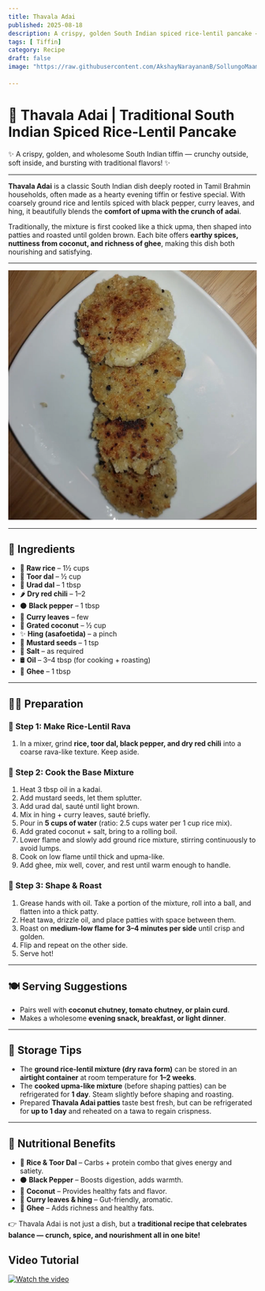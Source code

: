 ```yaml
---
title: Thavala Adai  
published: 2025-08-18  
description: A crispy, golden South Indian spiced rice-lentil pancake — crunchy outside, soft inside, and bursting with traditional flavors!  
tags: [ Tiffin]  
category: Recipe  
draft: false  
image: "https://raw.githubusercontent.com/AkshayNarayananB/SollungoMaami/master/images/thavalaadai.png"  

---
```


# 🥥 Thavala Adai | Traditional South Indian Spiced Rice-Lentil Pancake  

✨ A crispy, golden, and wholesome South Indian tiffin — crunchy outside, soft inside, and bursting with traditional flavors! ✨  

---

**Thavala Adai** is a classic South Indian dish deeply rooted in Tamil Brahmin households, often made as a hearty evening tiffin or festive special. With coarsely ground rice and lentils spiced with black pepper, curry leaves, and hing, it beautifully blends the **comfort of upma with the crunch of adai**.  

Traditionally, the mixture is first cooked like a thick upma, then shaped into patties and roasted until golden brown. Each bite offers **earthy spices, nuttiness from coconut, and richness of ghee**, making this dish both nourishing and satisfying.  

---

![thavalaadai](https://raw.githubusercontent.com/AkshayNarayananB/SollungoMaami/master/images/thavalaadai.png)  

---

## 🛒 Ingredients  

- 🌾 **Raw rice** – 1½ cups  
- 🌱 **Toor dal** – ½ cup  
- 🌰 **Urad dal** – 1 tbsp  
- 🌶️ **Dry red chili** – 1–2  
- ⚫ **Black pepper** – 1 tbsp  
- 🌿 **Curry leaves** – few  
- 🥥 **Grated coconut** – ½ cup  
- ✨ **Hing (asafoetida)** – a pinch  
- 🌱 **Mustard seeds** – 1 tsp  
- 🧂 **Salt** – as required  
- 🛢️ **Oil** – 3–4 tbsp (for cooking + roasting)  
- 🧈 **Ghee** – 1 tbsp  

---

## 👩‍🍳 Preparation  

### 🔸 Step 1: Make Rice-Lentil Rava  
1. In a mixer, grind **rice, toor dal, black pepper, and dry red chili** into a coarse rava-like texture. Keep aside.  

### 🔸 Step 2: Cook the Base Mixture  
1. Heat 3 tbsp oil in a kadai.  
2. Add mustard seeds, let them splutter.  
3. Add urad dal, sauté until light brown.  
4. Mix in hing + curry leaves, sauté briefly.  
5. Pour in **5 cups of water** (ratio: 2.5 cups water per 1 cup rice mix).  
6. Add grated coconut + salt, bring to a rolling boil.  
7. Lower flame and slowly add ground rice mixture, stirring continuously to avoid lumps.  
8. Cook on low flame until thick and upma-like.  
9. Add ghee, mix well, cover, and rest until warm enough to handle.  

### 🔸 Step 3: Shape & Roast  
1. Grease hands with oil. Take a portion of the mixture, roll into a ball, and flatten into a thick patty.  
2. Heat tawa, drizzle oil, and place patties with space between them.  
3. Roast on **medium-low flame for 3–4 minutes per side** until crisp and golden.  
4. Flip and repeat on the other side.  
5. Serve hot!  

---

## 🍽️ Serving Suggestions  

- Pairs well with **coconut chutney, tomato chutney, or plain curd**.  
- Makes a wholesome **evening snack, breakfast, or light dinner**.  

---

## 🧊 Storage Tips  

- The **ground rice-lentil mixture (dry rava form)** can be stored in an **airtight container** at room temperature for **1–2 weeks**.  
- The **cooked upma-like mixture** (before shaping patties) can be refrigerated for **1 day**. Steam slightly before shaping and roasting.  
- Prepared **Thavala Adai patties** taste best fresh, but can be refrigerated for **up to 1 day** and reheated on a tawa to regain crispness.  

---

## 💪 Nutritional Benefits  

- 🌾 **Rice & Toor Dal** – Carbs + protein combo that gives energy and satiety.  
- ⚫ **Black Pepper** – Boosts digestion, adds warmth.  
- 🥥 **Coconut** – Provides healthy fats and flavor.  
- 🌿 **Curry leaves & hing** – Gut-friendly, aromatic.  
- 🧈 **Ghee** – Adds richness and healthy fats.  

👉 Thavala Adai is not just a dish, but a **traditional recipe that celebrates balance — crunch, spice, and nourishment all in one bite!**  

## Video Tutorial 
[![Watch the video](https://img.youtube.com/vi/VIDEO_ID/0.jpg)](https://youtu.be/2eNRh3GMZmQ?si=oqMbVvodMg7hGnEC)
